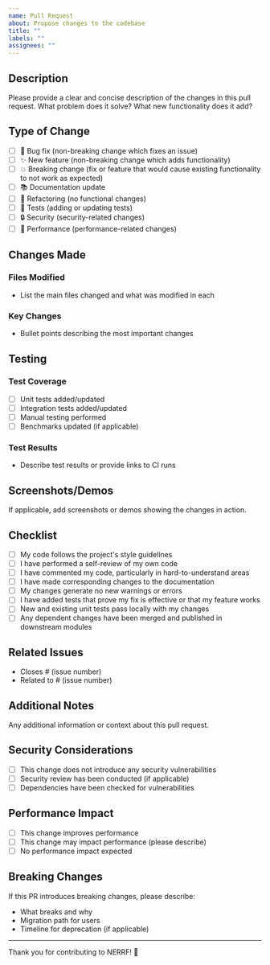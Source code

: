 ```yaml
---
name: Pull Request
about: Propose changes to the codebase
title: ""
labels: ""
assignees: ""
---
```


## Description

Please provide a clear and concise description of the changes in this pull request. What problem does it solve? What new functionality does it add?

## Type of Change

- [ ] 🐛 Bug fix (non-breaking change which fixes an issue)
- [ ] ✨ New feature (non-breaking change which adds functionality)
- [ ] 💥 Breaking change (fix or feature that would cause existing functionality to not work as expected)
- [ ] 📚 Documentation update
- [ ] 🔧 Refactoring (no functional changes)
- [ ] 🧪 Tests (adding or updating tests)
- [ ] 🔒 Security (security-related changes)
- [ ] 🚀 Performance (performance-related changes)

## Changes Made

### Files Modified

- List the main files changed and what was modified in each

### Key Changes

- Bullet points describing the most important changes

## Testing

### Test Coverage

- [ ] Unit tests added/updated
- [ ] Integration tests added/updated
- [ ] Manual testing performed
- [ ] Benchmarks updated (if applicable)

### Test Results

- Describe test results or provide links to CI runs

## Screenshots/Demos

If applicable, add screenshots or demos showing the changes in action.

## Checklist

- [ ] My code follows the project's style guidelines
- [ ] I have performed a self-review of my own code
- [ ] I have commented my code, particularly in hard-to-understand areas
- [ ] I have made corresponding changes to the documentation
- [ ] My changes generate no new warnings or errors
- [ ] I have added tests that prove my fix is effective or that my feature works
- [ ] New and existing unit tests pass locally with my changes
- [ ] Any dependent changes have been merged and published in downstream modules

## Related Issues

- Closes # (issue number)
- Related to # (issue number)

## Additional Notes

Any additional information or context about this pull request.

## Security Considerations

- [ ] This change does not introduce any security vulnerabilities
- [ ] Security review has been conducted (if applicable)
- [ ] Dependencies have been checked for vulnerabilities

## Performance Impact

- [ ] This change improves performance
- [ ] This change may impact performance (please describe)
- [ ] No performance impact expected

## Breaking Changes

If this PR introduces breaking changes, please describe:

- What breaks and why
- Migration path for users
- Timeline for deprecation (if applicable)

---

Thank you for contributing to NERRF! 🎯
